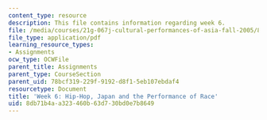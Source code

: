 ```yaml
---
content_type: resource
description: This file contains information regarding week 6.
file: /media/courses/21g-067j-cultural-performances-of-asia-fall-2005/8db71b4aa323460b63d730bd0e7b8649_MIT21G_067JF05_dis_qs6.pdf
file_type: application/pdf
learning_resource_types:
- Assignments
ocw_type: OCWFile
parent_title: Assignments
parent_type: CourseSection
parent_uid: 78bcf319-229f-9192-d8f1-5eb107ebdaf4
resourcetype: Document
title: 'Week 6: Hip-Hop, Japan and the Performance of Race'
uid: 8db71b4a-a323-460b-63d7-30bd0e7b8649
---
```

